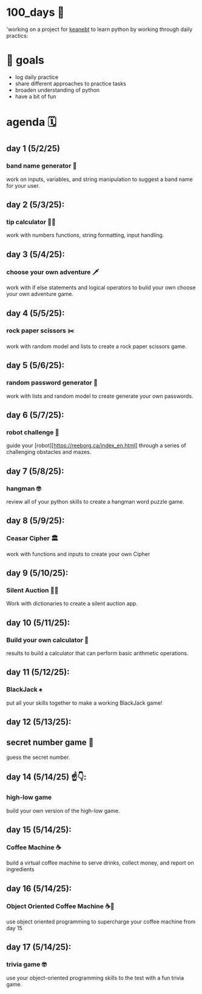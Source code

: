# 100_days 🐍

'working on a project for [keanebt](https://github.com/keanebt) to learn python by working through daily practics:

# 🎯 goals

- log daily practice
- share different approaches to practice tasks
- broaden understanding of python
- have a bit of fun

# agenda 🗓️

## day 1 (5/2/25)

### band name generator 🎸

work on inputs, variables, and string manipulation to suggest a band name for your user.

## day 2 (5/3/25):

### tip calculator 💁‍♂️

work with numbers functions, string formatting, input handling.

## day 3 (5/4/25):

### choose your own adventure 🗡️

work with if else statements and logical operators to build your own choose your own adventure game.

## day 4 (5/5/25):

### rock paper scissors ✂️

work with random model and lists to create a rock paper scissors game.

## day 5 (5/6/25):

### random password generator 🔐

work with lists and random model to create generate your own passwords.

## day 6 (5/7/25):

### robot challenge 🤖
guide your [robot][https://reeborg.ca/index_en.html] through a series of challenging obstacles and mazes.

## day 7 (5/8/25):

### hangman 🤓

review all of your python skills to create a hangman word puzzle game.

## day 8 (5/9/25):

### Ceasar Cipher 🏛️

work with functions and inputs to create your own Cipher

## day 9 (5/10/25):

### Silent Auction 🙋‍♂️

Work with dictionaries to create a silent auction app.

## day 10 (5/11/25):

### Build your own calculator 🧮

results to build a calculator that can perform basic arithmetic operations.

## day 11 (5/12/25):

### BlackJack ♠️

put all your skills together to make a working BlackJack game!

## day 12 (5/13/25):

## secret number game 🤫

guess the secret number.

## day 14 (5/14/25) ☝️👇:

### high-low game

build your own version of the high-low game.

## day 15 (5/14/25):

### Coffee Machine ☕️

build a virtual coffee machine to serve drinks, collect money, and report on ingredients

## day 16 (5/14/25):

### Object Oriented Coffee Machine ☕️💪

use object oriented programming to supercharge your coffee machine from day 15

## day 17 (5/14/25):

### trivia game 🤓

use your object-oriented programming skills to the test with a fun trivia game.
